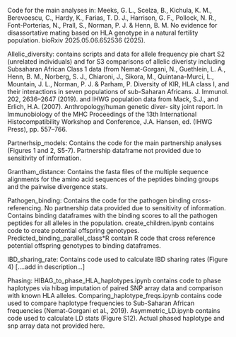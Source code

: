 Code for the main analyses in:
Meeks, G. L., Scelza, B., Kichula, K. M., Berevoescu, C., Hardy, K., Farias, T. D. J., Harrison, G. F., Pollock, N. R., Font-Porterias, N., Prall, S., Norman, P. J. & Henn, B. M. No evidence for disassortative mating based on HLA genotype in a natural fertility population. bioRxiv 2025.05.06.652536 (2025).


Allelic_diversity: contains scripts and data for allele frequency pie chart S2 (unrelated individuals) and for S3 comparisons of allelic diveristy including Subsaharan African Class 1 data (from Nemat-Gorgani, N., Guethlein, L. A., Henn, B. M., Norberg, S. J., Chiaroni, J., Sikora, M., Quintana-Murci, L., Mountain, J. L., Norman, P. J. & Parham, P. Diversity of KIR, HLA class I, and their interactions in seven populations of sub-Saharan Africans. J. Immunol. 202, 2636–2647 (2019). and IHWG population data from 	Mack, S.J., and Erlich, H.A. (2007). Anthropology/human genetic diver- sity joint report. In Immunobiology of the MHC Proceedings of the 13th International Histocompatibility Workshop and Conference, J.A. Hansen, ed. (IHWG Press), pp. 557–766.

Partnerhsip_models: Contains the code for the main partnership analyses (Figures 1 and 2, S5-7). Partnership dataframe not provided due to sensitivity of information.

Grantham_distance: Contains the fasta files of the multiple sequence alignments for the amino acid sequences of the peptides binding groups and the pairwise divergence stats.

Pathogen_binding: Contains the code for the pathogen binding cross-referencing. No partnership data provided due to sensitivity of information. Contains binding dataframes with the binding scores to all the pathogen peptides for all alleles in the population. create_children.ipynb contains code to create potential offspring genotypes. Predicted_binding_parallel_class*R contain R code that cross reference potential offspring genotypes to binding dataframes. 

IBD_sharing_rate: Contains code used to calculate IBD sharing rates (Figure 4) [....add in description...]

Phasing: HIBAG_to_phase_HLA_haplotypes.ipynb contains code to phase haplotypes via hibag imputation of paired SNP array data and comparison with known HLA alleles. Comparing_haplotype_freqs.ipynb contains code used to compare haplotype frequencies to Sub-Saharan African frequencies (Nemat-Gorgani et al., 2019). Asymmetric_LD.ipynb contains code used to calculate LD stats (Figure S12). Actual phased haplotype and snp array data not provided here.
